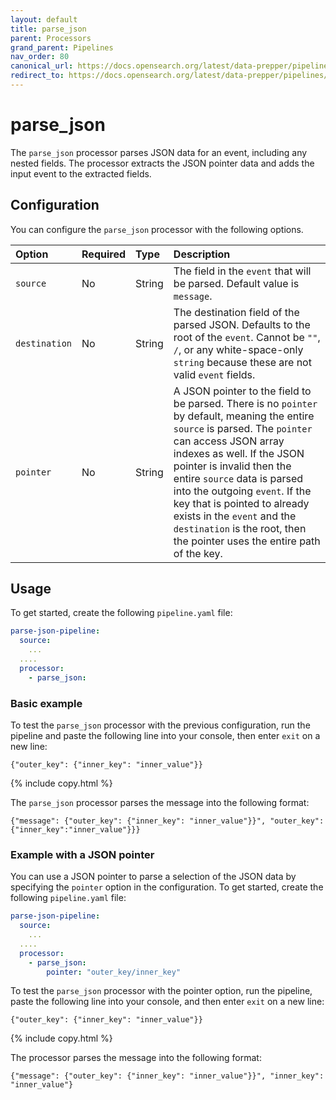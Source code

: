 ```yaml
---
layout: default
title: parse_json 
parent: Processors
grand_parent: Pipelines
nav_order: 80
canonical_url: https://docs.opensearch.org/latest/data-prepper/pipelines/configuration/processors/parse-json/
redirect_to: https://docs.opensearch.org/latest/data-prepper/pipelines/configuration/processors/parse-json/
---
```


# parse_json

The `parse_json` processor parses JSON data for an event, including any nested fields. The processor extracts the JSON pointer data and adds the input event to the extracted fields.


## Configuration

You can configure the `parse_json` processor with the following options.

| Option | Required | Type | Description |
| :--- | :--- | :--- | :--- | 
| `source` | No | String | The field in the `event` that will be parsed. Default value is `message`. |
| `destination` | No | String | The destination field of the parsed JSON. Defaults to the root of the `event`. Cannot be `""`, `/`, or any white-space-only `string` because these are not valid `event` fields. |
| `pointer` | No | String | A JSON pointer to the field to be parsed. There is no `pointer` by default, meaning the entire `source` is parsed. The `pointer` can access JSON array indexes as well. If the JSON pointer is invalid then the entire `source` data is parsed into the outgoing `event`. If the key that is pointed to already exists in the `event` and the `destination` is the root, then the pointer uses the entire path of the key. |

## Usage

To get started, create the following `pipeline.yaml` file:

```yaml
parse-json-pipeline:
  source:
    ...
  ....  
  processor:
    - parse_json:
```

### Basic example

To test the `parse_json` processor with the previous configuration, run the pipeline and paste the following line into your console, then enter `exit` on a new line:

```
{"outer_key": {"inner_key": "inner_value"}}
```
{% include copy.html %}

The `parse_json` processor parses the message into the following format:

```
{"message": {"outer_key": {"inner_key": "inner_value"}}", "outer_key":{"inner_key":"inner_value"}}}
```

### Example with a JSON pointer

You can use a JSON pointer to parse a selection of the JSON data by specifying the `pointer` option in the configuration. To get started, create the following `pipeline.yaml` file:

```yaml
parse-json-pipeline:
  source:
    ...
  ....  
  processor:
    - parse_json:
        pointer: "outer_key/inner_key"
```

To test the `parse_json` processor with the pointer option, run the pipeline, paste the following line into your console, and then enter `exit` on a new line:

```
{"outer_key": {"inner_key": "inner_value"}}
```
{% include copy.html %}

The processor parses the message into the following format:

```
{"message": {"outer_key": {"inner_key": "inner_value"}}", "inner_key": "inner_value"}
```